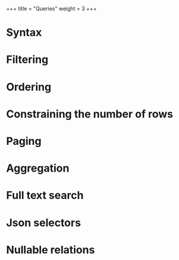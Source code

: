 +++
title = "Queries"
weight = 3
+++

# Syntax

# Filtering

# Ordering

# Constraining the number of rows 

# Paging

# Aggregation

# Full text search

# Json selectors

# Nullable relations
